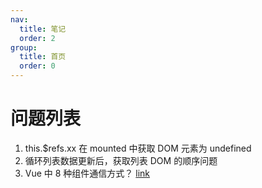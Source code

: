 ```yaml
---
nav:
  title: 笔记
  order: 2
group:
  title: 首页
  order: 0
---
```


# 问题列表

1. this.$refs.xx 在 mounted 中获取 DOM 元素为 undefined
2. 循环列表数据更新后，获取列表 DOM 的顺序问题
3. Vue 中 8 种组件通信方式？ [link](./vue)
